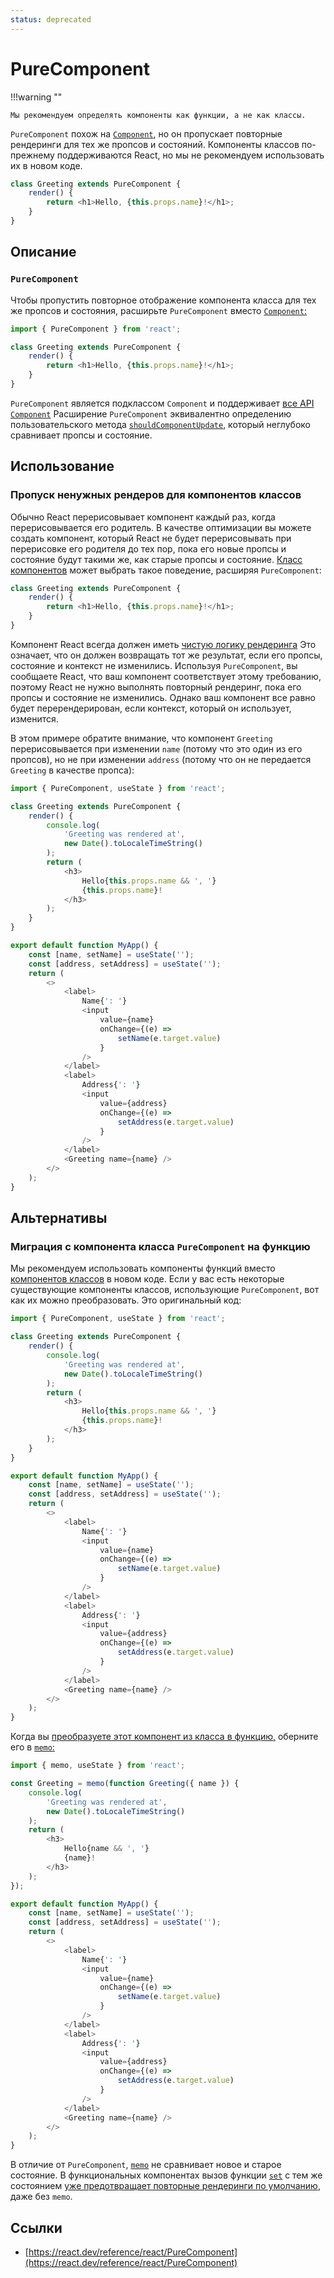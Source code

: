 ```yaml
---
status: deprecated
---
```


# PureComponent

!!!warning ""

    Мы рекомендуем определять компоненты как функции, а не как классы.

`PureComponent` похож на [`Component`](Component.md), но он пропускает повторные рендеринги для тех же пропсов и состояний. Компоненты классов по-прежнему поддерживаются React, но мы не рекомендуем использовать их в новом коде.

<!-- 0001.part.md -->

```js
class Greeting extends PureComponent {
    render() {
        return <h1>Hello, {this.props.name}!</h1>;
    }
}
```

<!-- 0002.part.md -->

## Описание

### `PureComponent`

Чтобы пропустить повторное отображение компонента класса для тех же пропсов и состояния, расширьте `PureComponent` вместо [`Component`:](Component.md)

<!-- 0003.part.md -->

```js
import { PureComponent } from 'react';

class Greeting extends PureComponent {
    render() {
        return <h1>Hello, {this.props.name}!</h1>;
    }
}
```

<!-- 0004.part.md -->

`PureComponent` является подклассом `Component` и поддерживает [все API `Component`](Component.md) Расширение `PureComponent` эквивалентно определению пользовательского метода [`shouldComponentUpdate`](Component.md), который неглубоко сравнивает пропсы и состояние.

## Использование

### Пропуск ненужных рендеров для компонентов классов

Обычно React перерисовывает компонент каждый раз, когда перерисовывается его родитель. В качестве оптимизации вы можете создать компонент, который React не будет перерисовывать при перерисовке его родителя до тех пор, пока его новые пропсы и состояние будут такими же, как старые пропсы и состояние. [Класс компонентов](Component.md) может выбрать такое поведение, расширяя `PureComponent`:

<!-- 0005.part.md -->

```js
class Greeting extends PureComponent {
    render() {
        return <h1>Hello, {this.props.name}!</h1>;
    }
}
```

<!-- 0006.part.md -->

Компонент React всегда должен иметь [чистую логику рендеринга](../learn/keeping-components-pure.md) Это означает, что он должен возвращать тот же результат, если его пропсы, состояние и контекст не изменились. Используя `PureComponent`, вы сообщаете React, что ваш компонент соответствует этому требованию, поэтому React не нужно выполнять повторный рендеринг, пока его пропсы и состояние не изменились. Однако ваш компонент все равно будет перерендерирован, если контекст, который он использует, изменится.

В этом примере обратите внимание, что компонент `Greeting` перерисовывается при изменении `name` (потому что это один из его пропсов), но не при изменении `address` (потому что он не передается `Greeting` в качестве пропса):

```js
import { PureComponent, useState } from 'react';

class Greeting extends PureComponent {
    render() {
        console.log(
            'Greeting was rendered at',
            new Date().toLocaleTimeString()
        );
        return (
            <h3>
                Hello{this.props.name && ', '}
                {this.props.name}!
            </h3>
        );
    }
}

export default function MyApp() {
    const [name, setName] = useState('');
    const [address, setAddress] = useState('');
    return (
        <>
            <label>
                Name{': '}
                <input
                    value={name}
                    onChange={(e) =>
                        setName(e.target.value)
                    }
                />
            </label>
            <label>
                Address{': '}
                <input
                    value={address}
                    onChange={(e) =>
                        setAddress(e.target.value)
                    }
                />
            </label>
            <Greeting name={name} />
        </>
    );
}
```

## Альтернативы

### Миграция с компонента класса `PureComponent` на функцию

Мы рекомендуем использовать компоненты функций вместо [компонентов классов](Component.md) в новом коде. Если у вас есть некоторые существующие компоненты классов, использующие `PureComponent`, вот как их можно преобразовать. Это оригинальный код:

<!-- 0011.part.md -->

```js
import { PureComponent, useState } from 'react';

class Greeting extends PureComponent {
    render() {
        console.log(
            'Greeting was rendered at',
            new Date().toLocaleTimeString()
        );
        return (
            <h3>
                Hello{this.props.name && ', '}
                {this.props.name}!
            </h3>
        );
    }
}

export default function MyApp() {
    const [name, setName] = useState('');
    const [address, setAddress] = useState('');
    return (
        <>
            <label>
                Name{': '}
                <input
                    value={name}
                    onChange={(e) =>
                        setName(e.target.value)
                    }
                />
            </label>
            <label>
                Address{': '}
                <input
                    value={address}
                    onChange={(e) =>
                        setAddress(e.target.value)
                    }
                />
            </label>
            <Greeting name={name} />
        </>
    );
}
```

Когда вы [преобразуете этот компонент из класса в функцию,](Component.md) оберните его в [`memo`:](memo.md)

<!-- 0015.part.md -->

```js
import { memo, useState } from 'react';

const Greeting = memo(function Greeting({ name }) {
    console.log(
        'Greeting was rendered at',
        new Date().toLocaleTimeString()
    );
    return (
        <h3>
            Hello{name && ', '}
            {name}!
        </h3>
    );
});

export default function MyApp() {
    const [name, setName] = useState('');
    const [address, setAddress] = useState('');
    return (
        <>
            <label>
                Name{': '}
                <input
                    value={name}
                    onChange={(e) =>
                        setName(e.target.value)
                    }
                />
            </label>
            <label>
                Address{': '}
                <input
                    value={address}
                    onChange={(e) =>
                        setAddress(e.target.value)
                    }
                />
            </label>
            <Greeting name={name} />
        </>
    );
}
```

В отличие от `PureComponent`, [`memo`](memo.md) не сравнивает новое и старое состояние. В функциональных компонентах вызов функции [`set`](useState.md) с тем же состоянием [уже предотвращает повторные рендеринги по умолчанию](memo.md), даже без `memo`.

<!-- 0019.part.md -->

## Ссылки

-   [https://react.dev/reference/react/PureComponent](https://react.dev/reference/react/PureComponent)
